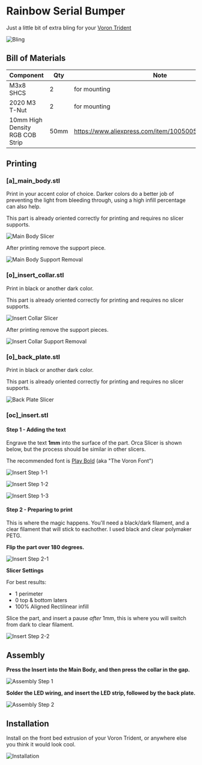 # Rainbow Serial Bumper

Just a little bit of extra bling for your [Voron Trident](https://github.com/VoronDesign/Voron-Trident)

![Bling](./Images/tridentbling.gif)



## Bill of Materials

| Component                       | Qty   | Note                                                   |
|---------------------------------|-------|--------------------------------------------------------| 
| M3x8 SHCS                       |  2    | for mounting                                           |
| 2020 M3 T-Nut                   |  2    | for mounting                                           |
| 10mm High Density RGB COB Strip |  50mm | https://www.aliexpress.com/item/1005005486743999.html  |


## Printing

### [a]_main_body.stl

Print in your accent color of choice. Darker colors do a better job of preventing the light from bleeding through, using a high infill percentage can also help.

This part is already oriented correctly for printing and requires no slicer supports.

![Main Body Slicer](Images/[a]_main_body_slicer.png)


After printing remove the support piece.

![Main Body Support Removal](Images/[a]_main_body.gif)

### [o]_insert_collar.stl

Print in black or another dark color.

This part is already oriented correctly for printing and requires no slicer supports.

![Insert Collar Slicer](Images/[o]_insert_collar_slicer.png)

After printing remove the support pieces.

![Insert Collar Support Removal](Images/[o]_insert_collar.gif)


### [o]_back_plate.stl

Print in black or another dark color.

This part is already oriented correctly for printing and requires no slicer supports.

![Back Plate Slicer](Images/[o]_back_plate_slicer.png)
</details>


### [oc]_insert.stl

#### Step 1 - Adding the text

Engrave the text **1mm** into the surface of the part.  Orca Slicer is shown below, but the process should be similar in other slicers.

The recommended font is [Play Bold](https://fonts.google.com/specimen/Play) (aka "The Voron Font") 

![Insert Step 1-1](Images/[oc]_insert_slicer_1.png)

![Insert Step 1-2](Images/[oc]_insert_slicer_2.png)

![Insert Step 1-3](Images/[oc]_insert_slicer_3.png)

#### Step 2 - Preparing to print

This is where the magic happens.  You'll need a black/dark filament, and a clear filament that will stick to eachother.  I used black and clear polymaker PETG.

**Flip the part over 180 degrees.**

![Insert Step 2-1](Images/[oc]_insert_slicer_4.png)

**Slicer Settings**

For best results:
 - 1 perimeter
 - 0 top & bottom laters
 - 100% Aligned Rectilinear infill

Slice the part, and insert a pause *after* 1mm, this is where you will switch from dark to clear filament.

![Insert Step 2-2](Images/[oc]_insert_slicer_5.png)



## Assembly

**Press the Insert into the Main Body, and then press the collar in the gap.**

![Assembly Step 1](Images/assembly_1.gif)

**Solder the LED wiring, and insert the LED strip, followed by the back plate.**

![Assembly Step 2](Images/assembly_2.gif)

## Installation

Install on the front bed extrusion of your Voron Trident, or anywhere else you think it would look cool.

![Installation](Images/install.gif)

